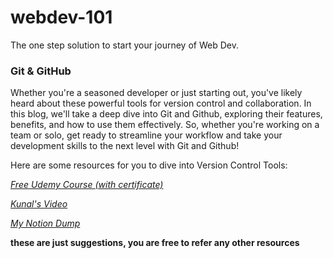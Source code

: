 # webdev-101
The one step solution to start your journey of Web Dev.


### Git & GitHub

Whether you're a seasoned developer or just starting out, you've likely heard about these powerful tools for version control and collaboration. In this blog, we'll take a deep dive into Git and Github, exploring their features, benefits, and how to use them effectively. So, whether you're working on a team or solo, get ready to streamline your workflow and take your development skills to the next level with Git and Github!

  Here are some resources for you to dive into Version Control Tools:
  
  
  *[Free Udemy Course (with certificate)](https://www.udemy.com/course/git-expert-4-hours/)*
  
  *[Kunal's Video](https://youtu.be/apGV9Kg7ics)*
  
  *[My Notion Dump](https://sagniksantra.notion.site/Git-GitHub-a27e610f63d843f58b3106f4c411d5e0)*
  
  **these are just suggestions, you are free to refer any other resources**

